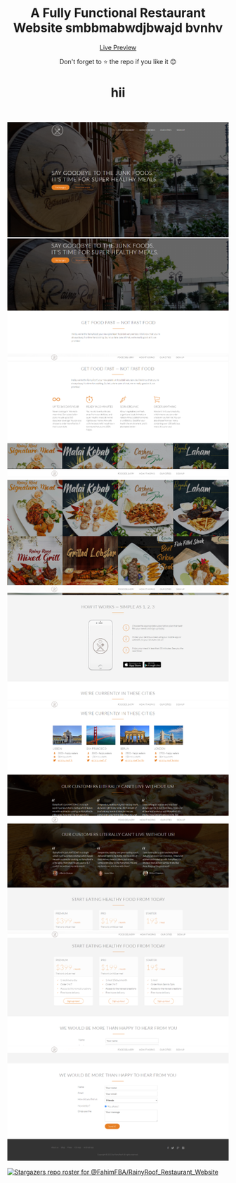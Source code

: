 <div align="center">
<h1> A Fully Functional Restaurant Website smbbmabwdjbwajd  bvnhv</h1>


[Live Preview](https://rainyroof.vercel.app/)

Don't forget to :star: the repo if you like it :blush:

<h1>hii</h1>

<br>

![img 1](img/1.png)
![img 2](img/2.png)
![img 3](img/3.png)
![img 4](img/4.png)
![img 5](img/5.png)
![img 6](img/6.png)
![img 7](img/7.png)
![img 8](img/8.png)
![img 9](img/9.png)

</div>

[![Stargazers repo roster for @FahimFBA/RainyRoof_Restaurant_Website](https://reporoster.com/stars/FahimFBA/RainyRoof_Restaurant_Website)](https://github.com/FahimFBA/RainyRoof_Restaurant_Website/stargazers)

